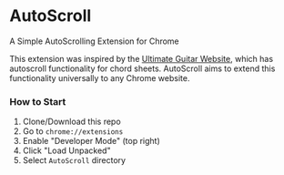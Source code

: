 # AutoScroll
A Simple AutoScrolling Extension for Chrome

This extension was inspired by the [Ultimate Guitar Website](ultimateguitar.com), which has autoscroll functionality for chord sheets. AutoScroll aims to extend this functionality universally to any Chrome website.
### How to Start
1. Clone/Download this repo
2. Go to `chrome://extensions`
3. Enable "Developer Mode" (top right)
4. Click "Load Unpacked"
5. Select `AutoScroll` directory

